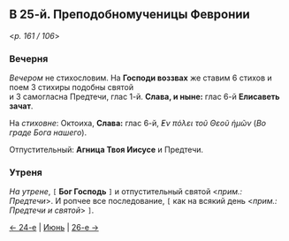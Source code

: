 
## В 25-й. Преподобномученицы Февронии

<*p. 161 / 106*>

### Вечерня

*Вечером* не стихословим. На **Господи воззвах** же ставим 6 стихов и поем 3 стихиры подобны святой  
и 3 самогласна Предтечи, глас 1-й. **Слава, и ныне:** глас 6-й **Елисаветь зачат**. 

На *стиховне*: Октоиха, **Слава:** глас 6-й, *̓Εν πόλει τοῦ Θεοῦ ἡμῶν* (*Во граде Бога нашего*). 

Отпустительный: **Агница Твоя Иисусе** и Предтечи. 

### Утреня

*На утрене*, `[` **Бог Господь** `]` и отпустительный святой <*прим.: Предтечи*>. 
И ропчее все последование, `[` как на всякий день <*прим.: Предтечи и святой*> `]`. 

[← 24-е](06_24_MES.ru.md) | [Июнь](README.md#25-й) | [26-е →](06_26_MES.ru.md)
